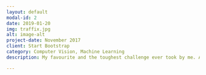 ```yaml
---
layout: default
modal-id: 2
date: 2019-01-20
img: traffix.jpg
alt: image-alt
project-date: November 2017
client: Start Bootstrap
category: Computer Vision, Machine Learning
description: My favourite and the toughest challenge ever took by me. A traffic control system using computer vision and machine learning. A system that can estimate congestion in a road and can also lively determine the speed of every individual cars on the road so that an alert system can be made to avoid congestion. 

---
```

